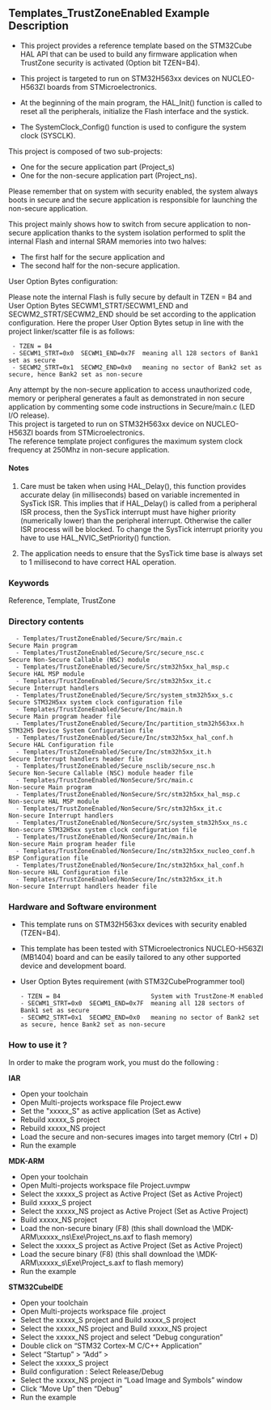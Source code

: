 ## <b>Templates_TrustZoneEnabled Example Description</b>

- This project provides a reference template based on the STM32Cube HAL API that can be used
to build any firmware application when TrustZone security is activated (Option bit TZEN=B4).

- This project is targeted to run on STM32H563xx devices on NUCLEO-H563ZI boards from STMicroelectronics.

- At the beginning of the main program, the HAL_Init() function is called to reset
all the peripherals, initialize the Flash interface and the systick.

- The SystemClock_Config() function is used to configure the system clock (SYSCLK).  


This project is composed of two sub-projects:  

 - One for the secure application part (Project_s)  
 - One for the non-secure application part (Project_ns).  

Please remember that on system with security enabled, the system always boots in secure and
the secure application is responsible for launching the non-secure application.  

This project mainly shows how to switch from secure application to non-secure application
thanks to the system isolation performed to split the internal Flash and internal SRAM memories
into two halves:  

 - The first half for the secure application and  
 - The second half for the non-secure application.  

User Option Bytes configuration:  

Please note the internal Flash is fully secure by default in TZEN = B4 and User Option Bytes
SECWM1_STRT/SECWM1_END and SECWM2_STRT/SECWM2_END should be set according to the application
configuration. 
Here the proper User Option Bytes setup in line with the project linker/scatter
file is as follows:

     - TZEN = B4
     - SECWM1_STRT=0x0  SECWM1_END=0x7F  meaning all 128 sectors of Bank1 set as secure
     - SECWM2_STRT=0x1  SECWM2_END=0x0   meaning no sector of Bank2 set as secure, hence Bank2 set as non-secure
	 
Any attempt by the non-secure application to access unauthorized code, memory or
peripheral generates a fault as demonstrated in non secure application by commenting some
code instructions in Secure/main.c (LED I/O release).  
This project is targeted to run on STM32H563xx device on NUCLEO-H563ZI boards from STMicroelectronics.  
The reference template project configures the maximum system clock frequency at 250Mhz in non-secure
application.

#### <b>Notes</b>

 1. Care must be taken when using HAL_Delay(), this function provides accurate delay (in milliseconds)
    based on variable incremented in SysTick ISR. This implies that if HAL_Delay() is called from
    a peripheral ISR process, then the SysTick interrupt must have higher priority (numerically lower)
    than the peripheral interrupt. Otherwise the caller ISR process will be blocked.
    To change the SysTick interrupt priority you have to use HAL_NVIC_SetPriority() function.

 2. The application needs to ensure that the SysTick time base is always set to 1 millisecond
    to have correct HAL operation.
 

### <b>Keywords</b>

Reference, Template, TrustZone

### <b>Directory contents</b>

      - Templates/TrustZoneEnabled/Secure/Src/main.c                     Secure Main program
      - Templates/TrustZoneEnabled/Secure/Src/secure_nsc.c               Secure Non-Secure Callable (NSC) module
      - Templates/TrustZoneEnabled/Secure/Src/stm32h5xx_hal_msp.c        Secure HAL MSP module
      - Templates/TrustZoneEnabled/Secure/Src/stm32h5xx_it.c             Secure Interrupt handlers
      - Templates/TrustZoneEnabled/Secure/Src/system_stm32h5xx_s.c       Secure STM32H5xx system clock configuration file
      - Templates/TrustZoneEnabled/Secure/Inc/main.h                     Secure Main program header file
      - Templates/TrustZoneEnabled/Secure/Inc/partition_stm32h563xx.h    STM32H5 Device System Configuration file
      - Templates/TrustZoneEnabled/Secure/Inc/stm32h5xx_hal_conf.h       Secure HAL Configuration file
      - Templates/TrustZoneEnabled/Secure/Inc/stm32h5xx_it.h             Secure Interrupt handlers header file
      - Templates/TrustZoneEnabled/Secure_nsclib/secure_nsc.h            Secure Non-Secure Callable (NSC) module header file
      - Templates/TrustZoneEnabled/NonSecure/Src/main.c                  Non-secure Main program
      - Templates/TrustZoneEnabled/NonSecure/Src/stm32h5xx_hal_msp.c     Non-secure HAL MSP module
      - Templates/TrustZoneEnabled/NonSecure/Src/stm32h5xx_it.c          Non-secure Interrupt handlers
      - Templates/TrustZoneEnabled/NonSecure/Src/system_stm32h5xx_ns.c   Non-secure STM32H5xx system clock configuration file
      - Templates/TrustZoneEnabled/NonSecure/Inc/main.h                  Non-secure Main program header file
      - Templates/TrustZoneEnabled/NonSecure/Inc/stm32h5xx_nucleo_conf.h BSP Configuration file
      - Templates/TrustZoneEnabled/NonSecure/Inc/stm32h5xx_hal_conf.h    Non-secure HAL Configuration file
      - Templates/TrustZoneEnabled/NonSecure/Inc/stm32h5xx_it.h          Non-secure Interrupt handlers header file

### <b>Hardware and Software environment</b>

  - This template runs on STM32H563xx devices with security enabled (TZEN=B4).  
  - This template has been tested with STMicroelectronics NUCLEO-H563ZI (MB1404)
    board and can be easily tailored to any other supported device
    and development board.  
	
  - User Option Bytes requirement (with STM32CubeProgrammer tool)

        - TZEN = B4                         System with TrustZone-M enabled
        - SECWM1_STRT=0x0  SECWM1_END=0x7F  meaning all 128 sectors of Bank1 set as secure
        - SECWM2_STRT=0x1  SECWM2_END=0x0   meaning no sector of Bank2 set as secure, hence Bank2 set as non-secure

### <b>How to use it ?</b>

In order to make the program work, you must do the following :

<b>IAR</b>

 - Open your toolchain
 - Open Multi-projects workspace file Project.eww
 - Set the "xxxxx_S" as active application (Set as Active)
 - Rebuild xxxxx_S project
 - Rebuild xxxxx_NS project
 - Load the secure and non-secures images into target memory (Ctrl + D)
 - Run the example

<b>MDK-ARM</b>

- Open your toolchain
- Open Multi-projects workspace file Project.uvmpw
- Select the xxxxx_S project as Active Project (Set as Active Project)
- Build xxxxx_S project
- Select the xxxxx_NS project as Active Project (Set as Active Project)
- Build xxxxx_NS project
- Load the non-secure binary (F8)
(this shall download the \MDK-ARM\xxxxx_ns\Exe\Project_ns.axf to flash memory)
- Select the xxxxx_S project as Active Project (Set as Active Project)
- Load the secure binary (F8)
(this shall download the \MDK-ARM\xxxxx_s\Exe\Project_s.axf to flash memory)
- Run the example

<b>STM32CubeIDE</b>

- Open your toolchain
- Open Multi-projects workspace file .project
- Select the xxxxx_S project and Build xxxxx_S project
- Select the xxxxx_NS project and Build xxxxx_NS project
- Select the xxxxx_NS project and select “Debug conguration”
- Double click on “STM32 Cortex-M C/C++ Application”
- Select “Startup” > “Add” >
- Select the xxxxx_S project
- Build configuration : Select Release/Debug
- Select the xxxxx_NS project in “Load Image and Symbols” window
- Click “Move Up” then “Debug”
- Run the example
